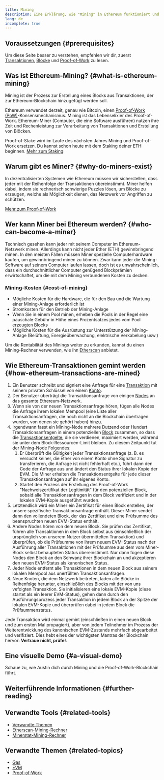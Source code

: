 ```yaml
---
title: Mining
description: Eine Erklärung, wie "Mining" in Ethereum funktioniert und wie es dazu beiträgt, Ethereum sicher und dezentral zu halten.
lang: de
incomplete: true
---
```


## Voraussetzungen {#prerequisites}

Um diese Seite besser zu verstehen, empfehlen wir dir, zuerst [Transaktionen](/developers/docs/transactions/), [Blöcke](/developers/docs/blocks/) und [Proof-of-Work](/developers/docs/consensus-mechanisms/pow/) zu lesen.

## Was ist Ethereum-Mining? {#what-is-ethereum-mining}

Mining ist der Prozess zur Erstellung eines Blocks aus Transaktionen, der zur Ethereum-Blockchain hinzugefügt werden soll.

Ethereum verwendet derzeit, genau wie Bitcoin, einen [Proof-of-Work (PoW)](/developers/docs/consensus-mechanisms/pow/)-Konsensmechanismus. Mining ist das Lebenselixier des Proof-of-Work. Ethereum-Miner (Computer, die eine Software ausführen) nutzen ihre Zeit und Rechenleistung zur Verarbeitung von Transaktionen und Erstellung von Blöcken.

<Alert>
<AlertEmoji text=":wave:" />
<AlertContent>
<AlertDescription>
   Proof-of-Stake wird im Laufe des nächsten Jahres Mining und Proof-of-Work ersetzen. Du kannst schon heute mit dem Staking deiner ETH beginnen. <a href="/staking/">Mehr zum Staking</a>    
</AlertDescription>
</AlertContent>
</Alert>

## Warum gibt es Miner? {#why-do-miners-exist}

In dezentralisierten Systemen wie Ethereum müssen wir sicherstellen, dass jeder mit der Reihenfolge der Transaktionen übereinstimmt. Miner helfen dabei, indem sie rechnerisch schwierige Puzzles lösen, um Blöcke zu erzeugen, welche als Möglichkeit dienen, das Netzwerk vor Angriffen zu schützen.

[Mehr zum Proof-of-Work](/developers/docs/consensus-mechanisms/pow/)

## Wer kann Miner bei Ethereum werden? {#who-can-become-a-miner}

Technisch gesehen kann jeder mit seinem Computer im Ethereum-Netzwerk minen. Allerdings kann nicht jeder Ether (ETH) gewinnbringend minen. In den meisten Fällen müssen Miner spezielle Computerhardware kaufen, um gewinnbringend minen zu können. Zwar kann jeder die Mining-Software auf seinem Computer laufen lassen, doch ist es unwahrscheinlich, dass ein durchschnittlicher Computer genügend Blockprämien erwirtschaftet, um die mit dem Mining verbundenen Kosten zu decken.

### Mining-Kosten {#cost-of-mining}

- Mögliche Kosten für die Hardware, die für den Bau und die Wartung einer Mining-Anlage erforderlich ist
- Stromkosten für den Betrieb der Mining-Anlage
- Wenn Sie in einem Pool minen, erheben die Pools in der Regel eine pauschale Gebühr in Höhe eines Prozentsatzes jedes vom Pool erzeugten Blocks
- Mögliche Kosten für die Ausrüstung zur Unterstützung der Mining-Anlage (Belüftung, Energieüberwachung, elektrische Verkabelung usw.)

Um die Rentabilität des Minings weiter zu erkunden, kannst du einen Mining-Rechner verwenden, wie ihn [Etherscan](https://etherscan.io/ether-mining-calculator) anbietet.

## Wie Ethereum-Transaktionen gemint werden {#how-ethereum-transactions-are-mined}

1. Ein Benutzer schreibt und signiert eine Anfrage für eine [Transaktion](/developers/docs/transactions/) mit seinem privaten Schlüssel von einem [Konto](/developers/docs/accounts/).
2. Der Benutzer überträgt die Transaktionsanfrage von einigen [Nodes](/developers/docs/nodes-and-clients/) an das gesamte Ethereum-Netzwerk.
3. Wenn sie von der neuen Transaktionsanfrage hören, fügen alle Nodes die Anfrage ihrem lokalen Mempool (eine Liste aller Transaktionsanfragen, die noch nicht an die Blockchain übertragen wurden, von denen sie gehört haben) hinzu.
4. Irgendwann fasst ein Mining-Node mehrere Dutzend oder Hundert Transaktionsanfragen in einem potenziellen [Block](/developers/docs/blocks/) zusammen, so dass die [Transaktionsentgelte](/developers/docs/gas/), die sie verdienen, maximiert werden, während sie unter dem Block-Ressourcen-Limit bleiben. Zu diesem Zeitpunkt tut der Mining-Node Folgendes:
   1. Er überprüft die Gültigkeit jeder Transaktionsanfrage (z. B. es versucht keiner, die Ether von einem Konto ohne Signatur zu transferieren, die Anfrage ist nicht fehlerhaft etc.), führt dann den Code der Anfrage aus und ändert den Status ihrer lokalen Kopie der EVM. Die Miner erhalten die Transaktionsentgelte für jede dieser Transaktionsanfragen auf ihr eigenes Konto.
   2. Startet den Prozess der Erstellung des Proof-of-Work "Nachweiszertifikat der Legitimität" für den potenziellen Block, sobald alle Transaktionsanfragen in dem Block verifiziert und in der lokalen EVM-Kopie ausgeführt wurden.
5. Letztendlich wird ein Miner ein Zertifikat für einen Block erstellen, der unsere spezifische Transaktionsanfrage enthält. Dieser Miner sendet dann den vollendeten Block, der das Zertifikat und eine Prüfsumme des beanspruchten neuen EVM-Status enthält.
6. Andere Nodes hören von dem neuen Block. Sie prüfen das Zertifikat, führen alle Transaktionen in dem Block selbst aus (einschließlich der ursprünglich von unserem Nutzer übermittelten Transaktion) und überprüfen, ob die Prüfsumme von ihrem neuem EVM-Status nach der Ausführung aller Transaktionen mit der Prüfsumme aus dem vom Miner-Block selbst behaupteten Status übereinstimmt. Nur dann fügen diese Nodes den Block an den Schwanz ihrer Blockchain an und akzeptieren den neuen EVM-Status als kanonischen Status.
7. Jeder Node entfernt alle Transaktionen in dem neuen Block aus seinem lokalen Mempool aus unerfüllten Transaktionsanfragen.
8. Neue Knoten, die dem Netzwerk beitreten, laden alle Blöcke in Reihenfolge herunter, einschließlich des Blocks mit der von uns vefolgten Transaktion. Sie initialisieren eine lokale EVM-Kopie (diese startet als ein leerer EVM-Status), gehen dann durch den Ausführungsprozess jeder Transaktion in jedem Block an der Spitze der lokalen EVM-Kopie und überprüfen dabei in jedem Block die Prüfsummenstatus.

Jede Transaktion wird einmal gemint (einschließen in einen neuen Block und zum ersten Mal propagiert), aber von jedem Teilnehmer im Prozess der Weiterentwicklung des kanonischen EVM-Zustands mehrfach abgearbeitet und verifiziert. Dies hebt eines der wichtigsten Mantras der Blockchain hervor: **Vertraue nicht, prüfe!**.

## Eine visuelle Demo {#a-visual-demo}

Schaue zu, wie Austin dich durch Mining und die Proof-of-Work-Blockchain führt.

<YouTube id="zcX7OJ-L8XQ" />

## Weiterführende Informationen {#further-reading}

## Verwandte Tools {#related-tools}

- [Verwandte Themen](https://etherscan.io/stat/miner?range=7&blocktype=blocks)
- [Etherscan-Mining-Rechner](https://etherscan.io/ether-mining-calculator)
- [Minerstat-Mining-Rechner](https://minerstat.com/coin/ETH)

## Verwandte Themen {#related-topics}

- [Gas](/developers/docs/gas/)
- [EVM](/developers/docs/evm/)
- [Proof-of-Work](/developers/docs/consensus-mechanisms/pow/)
